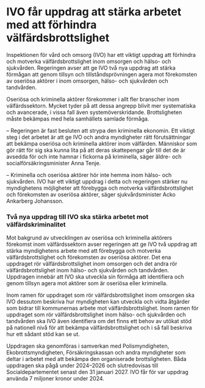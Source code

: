 # IVO får uppdrag att stärka arbetet med att förhindra välfärdsbrottslighet

Inspektionen för vård och omsorg (IVO) har ett viktigt uppdrag att förhindra och motverka välfärdsbrottslighet inom omsorgen och hälso- och sjukvården. Regeringen avser att ge IVO två nya uppdrag att stärka förmågan att genom tillsyn och tillståndsprövningen agera mot förekomsten av oseriösa aktörer i inom omsorgen, hälso- och sjukvården och tandvården.

Oseriösa och kriminella aktörer förekommer i allt fler branscher inom välfärdssektorn. Mycket tyder på att dessa angrepp blivit mer systematiska och avancerade, i vissa fall även systemöverskridande. Brottsligheten måste bekämpas med hela samhällets samlade förmåga.

– Regeringen är fast besluten att strypa den kriminella ekonomin. Ett viktigt steg i det arbetet är att ge IVO och andra myndigheter rätt förutsättningar att bekämpa oseriösa och kriminella aktörer inom välfärden. Människor som gör rätt för sig ska kunna lita på att deras skattepengar går till det de är avsedda för och inte hamnar i fickorna på kriminella, säger äldre- och socialförsäkringsminister Anna Tenje.

– Kriminella och oseriösa aktörer hör inte hemma inom hälso- och sjukvården. IVO har ett viktigt uppdrag i detta och regeringen stärker nu myndighetens möjligheter att förebygga och motverka välfärdsbrottslighet och förekomsten av oseriösa aktörer, säger sjukvårdsminister Acko Ankarberg Johansson.

### Två nya uppdrag till IVO ska stärka arbetet mot välfärdskriminalitet

Mot bakgrund av utvecklingen av oseriösa och kriminella aktörers förekomst inom välfärdssektorn avser regeringen att ge IVO två uppdrag att stärka myndighetens arbete med att förebygga och motverka välfärdsbrottslighet och förekomsten av oseriösa aktörer. Det ena uppdraget rör välfärdsbrottslighet inom omsorgen och det andra rör välfärdsbrottslighet inom hälso- och sjukvården och tandvården. Uppdragen innebär att IVO ska utveckla sin förmåga att identifiera och genom tillsyn agera mot aktörer som är oseriösa eller kriminella.

Inom ramen för uppdraget som rör välfärdsbrottslighet inom omsorgen ska IVO dessutom beskriva hur myndigheten kan utveckla och vidta åtgärder som bidrar till kommunernas arbete mot välfärdsbrottslighet. Inom ramen för uppdraget som rör välfärdsbrottslighet inom hälso- och sjukvården och tandvården ska IVO även identifiera om det finns ett behov av utökat stöd på nationell nivå för att bekämpa välfärdsbrottslighet och i så fall beskriva hur ett sådant stöd kan se ut.

Uppdragen ska genomföras i samverkan med Polismyndigheten, Ekobrottsmyndigheten, Försäkringskassan och andra myndigheter som deltar i arbetet med att bekämpa den organiserade brottsligheten. Båda uppdragen ska pågå under 2024–2026 och slutredovisas till Socialdepartementet senast den 31 januari 2027. IVO får för var uppdrag använda 7 miljoner kronor under 2024.
